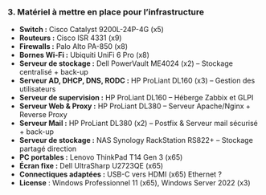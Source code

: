 ### **3. Matériel à mettre en place pour l’infrastructure**

- **Switch :** Cisco Catalyst 9200L-24P-4G (x5)
- **Routeurs :** Cisco ISR 4331 (x9)
- **Firewalls :** Palo Alto PA-850 (x8)
- **Bornes Wi-Fi :** Ubiquiti UniFi 6 Pro (x8)
- **Serveur de stockage :** Dell PowerVault ME4024 (x2) – Stockage centralisé + back-up
- **Serveur AD, DHCP, DNS, RODC :** HP ProLiant DL160 (x3) – Gestion des utilisateurs
- **Serveur de supervision :** HP ProLiant DL160 – Héberge Zabbix et GLPI
- **Serveur Web & Proxy :** HP ProLiant DL380 – Serveur Apache/Nginx + Reverse Proxy
- **Serveur Mail :** HP ProLiant DL380 (x2) – Postfix & Serveur mail sécurisé + back-up
- **Serveur de stockage :** NAS Synology RackStation RS822+ – Stockage partagé direction 
- **PC portables :** Lenovo ThinkPad T14 Gen 3 (x65)
- **Écran fixe :** Dell UltraSharp U2723QE (x65)
- **Connectiques adaptées :** USB-C vers HDMI (x65) Ethernet ? 
- **License** : Windows Professionnel 11 (x65), Windows Server 2022 (x3)